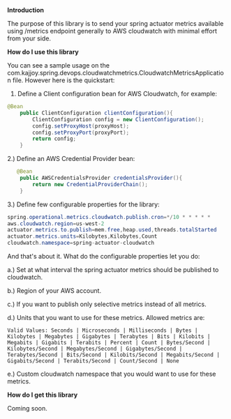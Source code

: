 **Introduction**

The purpose of this library is to send your spring actuator metrics available using
/metrics endpoint generally to AWS cloudwatch with minimal effort from your side.

**How do I use this library**

You can see a sample usage on the com.kajjoy.spring.devops.cloudwatchmetrics.CloudwatchMetricsApplication file.
However here is the quickstart:

1) Define a Client configuration bean for AWS Cloudwatch, for example:

```java
@Bean
    public ClientConfiguration clientConfiguration(){
        ClientConfiguration config = new ClientConfiguration();
        config.setProxyHost(proxyHost);
        config.setProxyPort(proxyPort);
        return config;
    }

```

2.) Define an AWS Credential Provider bean:

```java
   @Bean
    public AWSCredentialsProvider credentialsProvider(){
        return new CredentialProviderChain();
    }
```

3.) Define few configurable properties for the library:

```java
spring.operational.metrics.cloudwatch.publish.cron=*/10 * * * * *
aws.cloudwatch.region=us-west-2
actuator.metrics.to.publish=mem.free,heap.used,threads.totalStarted
actuator.metrics.units=Kilobytes,Kilobytes,Count
cloudwatch.namespace=spring-actuator-cloudwatch
```

And that's about it. What do the configurable properties let you do:

a.) Set at what interval the spring actuator metrics should be published to cloudwatch.

b.) Region of your AWS account.

c.) If you want to publish only selective metrics instead of all metrics.

d.) Units that you want to use for these metrics. Allowed metrics are:
```
Valid Values: Seconds | Microseconds | Milliseconds | Bytes | Kilobytes | Megabytes | Gigabytes | Terabytes | Bits | Kilobits | Megabits | Gigabits | Terabits | Percent | Count | Bytes/Second | Kilobytes/Second | Megabytes/Second | Gigabytes/Second | Terabytes/Second | Bits/Second | Kilobits/Second | Megabits/Second | Gigabits/Second | Terabits/Second | Count/Second | None
```

e.) Custom cloudwatch namespace that you would want to use for these metrics.

**How do I get this library**

Coming soon.
